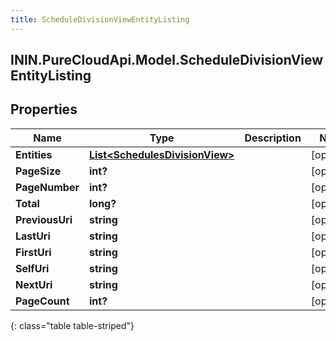 ```yaml
---
title: ScheduleDivisionViewEntityListing
---
```

## ININ.PureCloudApi.Model.ScheduleDivisionViewEntityListing

## Properties

|Name | Type | Description | Notes|
|------------ | ------------- | ------------- | -------------|
| **Entities** | [**List&lt;SchedulesDivisionView&gt;**](SchedulesDivisionView.html) |  | [optional] |
| **PageSize** | **int?** |  | [optional] |
| **PageNumber** | **int?** |  | [optional] |
| **Total** | **long?** |  | [optional] |
| **PreviousUri** | **string** |  | [optional] |
| **LastUri** | **string** |  | [optional] |
| **FirstUri** | **string** |  | [optional] |
| **SelfUri** | **string** |  | [optional] |
| **NextUri** | **string** |  | [optional] |
| **PageCount** | **int?** |  | [optional] |
{: class="table table-striped"}


